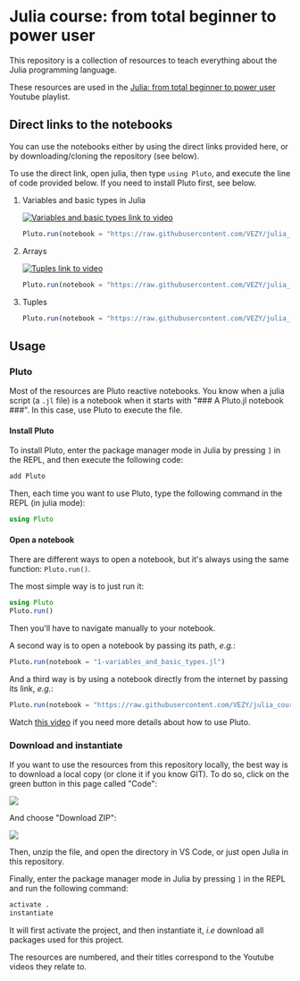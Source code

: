 # Julia course: from total beginner to power user

This repository is a collection of resources to teach everything about the Julia programming language.

These resources are used in the [Julia: from total beginner to power user](https://www.youtube.com/watch?v=ZZJJgQ2IzQQ&list=PLLiJ249IkzRFxZGALbKy75_ZyHxYCUmuk) Youtube playlist.


## Direct links to the notebooks

You can use the notebooks either by using the direct links provided here, or by downloading/cloning the repository (see below).

To use the direct link, open julia, then type `using Pluto`, and execute the line of code provided below. If you need to install Pluto first, see below.

1. Variables and basic types in Julia

    [![Variables and basic types link to video](http://img.youtube.com/vi/Jip2Ym5DsxQ/0.jpg)](https://youtu.be/Jip2Ym5DsxQ "Variables and basic types")

    ```julia
    Pluto.run(notebook = "https://raw.githubusercontent.com/VEZY/julia_course/main/1-variables_and_basic_types.jl")
    ```

1. Arrays

    [![Tuples link to video](http://img.youtube.com/vi/VKjIRDBk6qo/0.jpg)](https://youtu.be/VKjIRDBk6qo "Tuples")

    ```julia
    Pluto.run(notebook = "https://raw.githubusercontent.com/VEZY/julia_course/main/2-arrays.jl")
    ```

2. Tuples

    ```julia
    Pluto.run(notebook = "https://raw.githubusercontent.com/VEZY/julia_course/main/3-tuples.jl")
    ```

## Usage

### Pluto

Most of the resources are Pluto reactive notebooks. You know when a julia script (a `.jl` file) is a notebook when it starts with "### A Pluto.jl notebook ###". In this case, use Pluto to execute the file.

#### Install Pluto

To install Pluto, enter the package manager mode in Julia by pressing `]` in the REPL, and then execute the following code:

```julia
add Pluto
```

Then, each time you want to use Pluto, type the following command in the REPL (in julia mode):

```julia
using Pluto
```

#### Open a notebook

There are different ways to open a notebook, but it's always using the same function: `Pluto.run()`.

The most simple way is to just run it:

```julia
using Pluto
Pluto.run()
```

Then you'll have to navigate manually to your notebook.

A second way is to open a notebook by passing its path, *e.g.*:

```julia
Pluto.run(notebook = "1-variables_and_basic_types.jl")
```

And a third way is by using a notebook directly from the internet by passing its link, *e.g.*:

```julia
Pluto.run(notebook = "https://raw.githubusercontent.com/VEZY/julia_course/main/1-variables_and_basic_types.jl")
```

Watch [this video](https://www.youtube.com/watch?v=jdEqGOv8ycc&list=PLLiJ249IkzRFxZGALbKy75_ZyHxYCUmuk&index=4) if you need more details about how to use Pluto.

### Download and instantiate

If you want to use the resources from this repository locally, the best way is to download a local copy (or clone it if you know GIT). To do so, click on the green button in this page called "Code":

![](www/clone_button.png)

And choose "Download ZIP":

![](www/Download_ZIP.png)

Then, unzip the file, and open the directory in VS Code, or just open Julia in this repository.

Finally, enter the package manager mode in Julia by pressing `]` in the REPL and run the following command:

```julia
activate .
instantiate
```

It will first activate the project, and then instantiate it, *i.e* download all packages used for this project.

The resources are numbered, and their titles correspond to the Youtube videos they relate to.
